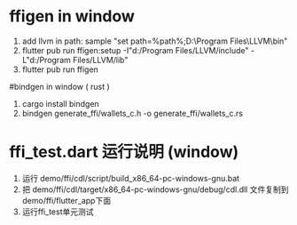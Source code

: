 # ffigen in window
1. add llvm in path: sample "set path=%path%;D:\Program Files\LLVM\bin"
2. flutter pub run ffigen:setup -I"d:/Program Files/LLVM/include" -L"d:/Program Files/LLVM/lib"
3. flutter pub run ffigen

#bindgen in window ( rust )
1. cargo install bindgen
2. bindgen generate_ffi/wallets_c.h -o generate_ffi/wallets_c.rs

# ffi_test.dart 运行说明 (window)
1. 运行 demo/ffi/cdl/script/build_x86_64-pc-windows-gnu.bat
2. 把 demo/ffi/cdl/target/x86_64-pc-windows-gnu/debug/cdl.dll 文件复制到 demo/ffi/flutter_app下面
3. 运行ffi_test单元测试